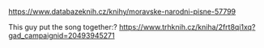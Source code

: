https://www.databazeknih.cz/knihy/moravske-narodni-pisne-57799



This guy put the song together:?
https://www.trhknih.cz/kniha/2frt8qi1xq?gad_campaignid=20493945271